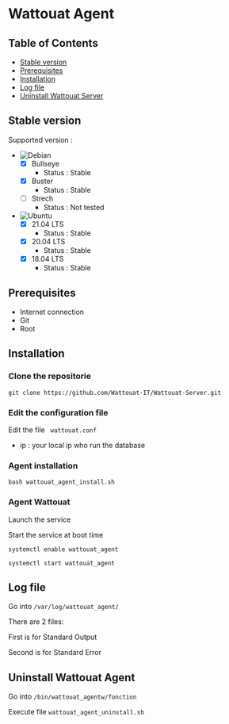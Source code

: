 # Wattouat Agent


## Table of Contents

- [Stable version](#stable-version)
- [Prerequisites](#prerequisites)
- [Installation](#installation)
- [Log file](#log-file)
- [Uninstall Wattouat Server](#uninstall-wattouat-server)

## Stable version

Supported version :

- ![Debian](https://img.shields.io/badge/Debian-D70A53?style=for-the-badge&logo=debian&logoColor=white)
    - [X] Bullseye 
        - Status : Stable
    - [X] Buster
        - Status : Stable
    - [ ] Strech
        - Status : Not tested

- ![Ubuntu](https://img.shields.io/badge/Ubuntu-E95420?style=for-the-badge&logo=ubuntu&logoColor=white)
    - [X] 21.04 LTS
        - Status : Stable
    - [X] 20.04 LTS
        - Status : Stable
    - [X] 18.04 LTS
        - Status : Stable

## Prerequisites

- Internet connection
- Git
- Root

## Installation 

### Clone the repositorie

``` shell 
git clone https://github.com/Wattouat-IT/Wattouat-Server.git
```

### Edit the configuration file

Edit the file ``` wattouat.conf```

 - ip : your local ip who run the database

### Agent installation

``` shell 
bash wattouat_agent_install.sh
```

### Agent Wattouat

Launch the service

Start the service at boot time

``` shell 
systemctl enable wattouat_agent
```

``` shell 
systemctl start wattouat_agent
```

## Log file 

Go into ```/var/log/wattouat_agent/```

There are 2 files: 

First is for Standard Output

Second is for Standard Error

## Uninstall Wattouat Agent

Go into ```/bin/wattouat_agentw/fonction```

Execute file ```wattouat_agent_uninstall.sh```
